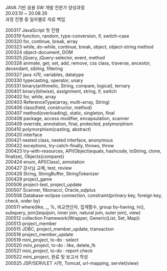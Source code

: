 JAVA 기반 응용 SW 개발 전문가 양성과정<br>
20.03.10 ~ 20.08.26<br>
과정 진행 중 일자별로 자료 백업

200317 JavaScript 첫 진행<br>
200319 function, random, type-conversion, if, switch-case<br>
200320 for, continue, break, array<br>
200323 while, do-while, continue, break, object, object-string method<br>
200324 object-document, DOM<br>
200325 jQuery, jQuery-selector, event, method<br>
200326 animate, get, set, add, remove, css class, traverse, ancestor, decendant, sibling, filtering<br>
200327 java 시작, variables, datatype<br>
200330 typecasting, operator, unary<br>
200331 binary(arithmetic, String, compare, logical), ternary<br>
200401 binary(bitwise), assignment, string, if, switch<br>
200402 for, while, array<br>
200403 ReferenceType(array, multi-array, String)<br>
200406 class(field, constructor, method)<br>
200407 method(overloading), static, singleton, final<br>
200408 package, access modifier, encapsulation, scanner<br>
200409 override, annotation, final, protected, polymorphism<br>
200410 polymorphism(casting, abstract)<br>
200420 interface<br>
200421 nested class, nested interface, anonymous<br>
200422 exceptions, try-catch-finally, throws, throw<br>
200423 try-with-resources, API(Object(equals, hashcode, toString, clone, finalize), Objects(compare))<br>
200424 enum, API(Class), annotation<br>
200427 강사님 교체, test, review<br>
200428 String, StringBuffer, StringTokenizer<br>
200429 project_game<br>
200506 project-test, project_update<br>
200507 Scanner, fibonacci, Oracle_sqlplus<br>
200508 Database-eclipse connection, constraint(primary key, foreign key, check, order by)<br>
200511 where(like, _, %, 비교연산자, 집계함수, group by-having, in(), subquery, join((equijoin, inner join, natural join, outer join), view)<br>
200512 collection Framework(Wrapper, Generic(List, Set, Map))<br>
200513 project_member<br>
200515 JDBC, project_member_update, transaction<br>
200518 project_member_update<br>
200519 mini_project, to-do : select<br>
200520 mini_project, to-do : like, delete_fk<br>
200521 mini_project, to-do : report check<br>
200522 mini_project, 완료 및 보고서 작성<br>
200525 JSP/SERVLET 시작, Tomcat, url-mapping, servlet(view)<br>